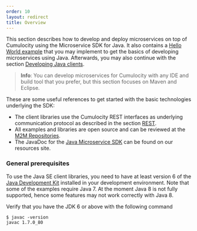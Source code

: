 ```yaml
---
order: 10
layout: redirect
title: Overview
---
```



This section describes how to develop and deploy microservices on top of Cumulocity using the Microservice SDK for Java. It also contains a [Hello World example](#java-microservice) that you may implement to get the basics of developing microservices using Java. Afterwards, you may also continue with the section [Developing Java clients](#developing-services-client).

>**Info**: You can develop microservices for Cumulocity with any IDE and build tool that you prefer, but this section focuses on Maven and Eclipse.

These are some useful references to get started with the basic technologies underlying the SDK:

- The client libraries use the Cumulocity REST interfaces as underlying communication protocol as described in the section  [REST](/guides/microservice-sdk/rest).
- All examples and libraries are open source and can be reviewed at the [M2M Repositories](https://bitbucket.org/m2m).
- The JavaDoc for the
<a href="http://resources.cumulocity.com/documentation/microservicesdk/current/" target="_blank">Java Microservice SDK</a> can be found on our resources site.

### General prerequisites

To use the Java SE client libraries, you need to have at least version 6 of the [Java Development Kit](http://www.oracle.com/technetwork/java/javase/downloads/index.html) installed in your development environment. Note that some of the examples require Java 7. At the moment Java 8 is not fully supported, hence some features may not work correctly with Java 8.

Verify that you have the JDK 6 or above with the following command

```shell
$ javac -version
javac 1.7.0_80
```
